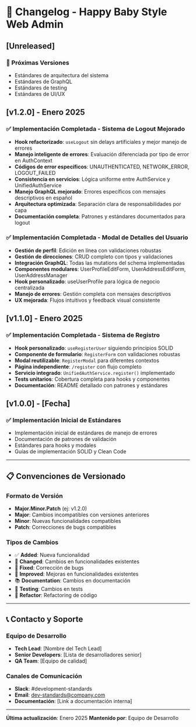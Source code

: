 # 📅 Changelog - Happy Baby Style Web Admin

## [Unreleased]

### 🔄 Próximas Versiones
- Estándares de arquitectura del sistema
- Estándares de GraphQL
- Estándares de testing
- Estándares de UI/UX

## [v1.2.0] - Enero 2025

### ✅ **Implementación Completada - Sistema de Logout Mejorado**
- **Hook refactorizado**: `useLogout` sin delays artificiales y mejor manejo de errores
- **Manejo inteligente de errores**: Evaluación diferenciada por tipo de error en AuthContext
- **Códigos de error específicos**: UNAUTHENTICATED, NETWORK_ERROR, LOGOUT_FAILED
- **Consistencia en servicios**: Lógica uniforme entre AuthService y UnifiedAuthService
- **Manejo GraphQL mejorado**: Errores específicos con mensajes descriptivos en español
- **Arquitectura optimizada**: Separación clara de responsabilidades por capa
- **Documentación completa**: Patrones y estándares documentados para logout

### ✅ **Implementación Completada - Modal de Detalles del Usuario**
- **Gestión de perfil**: Edición en línea con validaciones robustas
- **Gestión de direcciones**: CRUD completo con tipos y validaciones
- **Integración GraphQL**: Todas las mutations del schema implementadas
- **Componentes modulares**: UserProfileEditForm, UserAddressEditForm, UserAddressManager
- **Hook personalizado**: useUserProfile para lógica de negocio centralizada
- **Manejo de errores**: Gestión completa con mensajes descriptivos
- **UX mejorada**: Flujos intuitivos y feedback visual consistente

## [v1.1.0] - Enero 2025

### ✅ **Implementación Completada - Sistema de Registro**
- **Hook personalizado**: `useRegisterUser` siguiendo principios SOLID
- **Componente de formulario**: `RegisterForm` con validaciones robustas
- **Modal reutilizable**: `RegisterModal` para diferentes contextos
- **Página independiente**: `/register` con flujo completo
- **Servicio integrado**: `UnifiedAuthService.register()` implementado
- **Tests unitarios**: Cobertura completa para hooks y componentes
- **Documentación**: README detallado con patrones y estándares

## [v1.0.0] - [Fecha]

### ✅ **Implementación Inicial de Estándares**
- Implementación inicial de estándares de manejo de errores
- Documentación de patrones de validación
- Estándares para hooks y modales
- Guías de implementación SOLID y Clean Code

---

## 📋 Convenciones de Versionado

### Formato de Versión
- **Major.Minor.Patch** (ej: v1.2.0)
- **Major**: Cambios incompatibles con versiones anteriores
- **Minor**: Nuevas funcionalidades compatibles
- **Patch**: Correcciones de bugs compatibles

### Tipos de Cambios
- ✅ **Added**: Nueva funcionalidad
- 🔄 **Changed**: Cambios en funcionalidades existentes
- 🐛 **Fixed**: Corrección de bugs
- 🚀 **Improved**: Mejoras en funcionalidades existentes
- 📚 **Documentation**: Cambios en documentación
- 🧪 **Testing**: Cambios en tests
- 🔧 **Refactor**: Refactoring de código

---

## 📞 Contacto y Soporte

### Equipo de Desarrollo
- **Tech Lead**: [Nombre del Tech Lead]
- **Senior Developers**: [Lista de desarrolladores senior]
- **QA Team**: [Equipo de calidad]

### Canales de Comunicación
- **Slack**: #development-standards
- **Email**: dev-standards@company.com
- **Documentación**: [Link a documentación interna]

---

**Última actualización**: Enero 2025
**Mantenido por**: Equipo de Desarrollo

